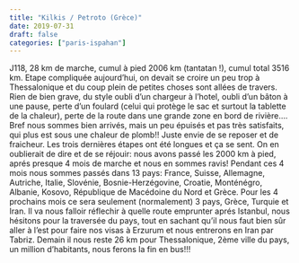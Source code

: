 ```yaml
---
title: "Kilkis / Petroto (Grèce)"
date: 2019-07-31
draft: false
categories: ["paris-ispahan"]
---
```


J118, 28 km de marche, cumul à pied 2006 km (tantatan !), cumul total 3516 km. Etape compliquée aujourd’hui, on devait se croire un peu trop à Thessalonique et du coup plein de petites choses sont allées de travers. Rien de bien grave, du style oubli d’un chargeur à l’hotel, oubli d’un bâton à une pause, perte d’un foulard (celui qui protège le sac et surtout la tablette de la chaleur), perte de la route dans une grande zone en bord de rivière…. Bref nous sommes bien arrivés, mais un peu épuisés et pas très satisfaits, qui plus est sous une chaleur de plomb!! Juste envie de se reposer et de fraicheur.
Les trois dernières étapes ont été longues et ça se sent.
On en oublierait de dire et de se réjouir: nous avons passé les 2000 km à pied, aprés presque 4 mois de marche et nous en sommes ravis! Pendant ces 4 mois nous sommes passés dans 13 pays: France, Suisse, Allemagne, Autriche, Italie, Slovénie, Bosnie-Herzégovine, Croatie, Monténégro, Albanie, Kosovo, République de Macédoine du Nord et Grèce. Pour les 4 prochains mois ce sera seulement (normalement) 3 pays, Grèce, Turquie et Iran. Il va nous falloir réflechir à quelle route emprunter aprés Istanbul, nous hésitons pour la traversée du pays, tout en sachant qu’il nous faut bien sûr aller à l’est pour faire nos visas à Erzurum et nous entrerons en Iran par Tabriz.
Demain il nous reste 26 km pour Thessalonique, 2ème ville du pays, un million  d’habitants, nous ferons la fin en bus!!!
